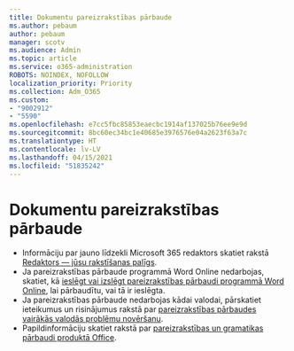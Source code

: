 ```yaml
---
title: Dokumentu pareizrakstības pārbaude
ms.author: pebaum
author: pebaum
manager: scotv
ms.audience: Admin
ms.topic: article
ms.service: o365-administration
ROBOTS: NOINDEX, NOFOLLOW
localization_priority: Priority
ms.collection: Adm_O365
ms.custom:
- "9002912"
- "5590"
ms.openlocfilehash: e7cc5fbc85853eaecbc1914af137025b76ee9e9d
ms.sourcegitcommit: 8bc60ec34bc1e40685e3976576e04a2623f63a7c
ms.translationtype: HT
ms.contentlocale: lv-LV
ms.lasthandoff: 04/15/2021
ms.locfileid: "51835242"
---
```

# <a name="spell-check-documents"></a>Dokumentu pareizrakstības pārbaude

- Informāciju par jauno līdzekli Microsoft 365 redaktors skatiet rakstā [Redaktors — jūsu rakstīšanas palīgs](https://support.office.com/article/microsoft-editor-checks-grammar-and-more-in-documents-mail-and-the-web-91ecbe1b-d021-4e9e-a82e-abc4cd7163d7).
- Ja pareizrakstības pārbaude programmā Word Online nedarbojas, skatiet, kā [ieslēgt vai izslēgt pareizrakstības pārbaudi programmā Word Online](https://support.office.com/article/Turn-spell-check-on-or-off-in-Word-Online-fe0b5644-10e6-4e61-b661-441bff362a84), lai pārbaudītu, vai tā ir ieslēgta.
- Ja pareizrakstības pārbaude nedarbojas kādai valodai, pārskatiet ieteikumus un risinājumus rakstā par [pareizrakstības pārbaudes vairākās valodās problēmu novēršanu](https://support.office.com/article/troubleshoot-checking-spelling-and-grammar-in-multiple-languages-b887ad70-b15a-43f4-89bb-a41d18026e20).
- Papildinformāciju skatiet rakstā par [pareizrakstības un gramatikas pārbaudi produktā Office](https://support.office.com/article/check-spelling-and-grammar-in-office-5cdeced7-d81d-47de-9096-efd0ee909227).
